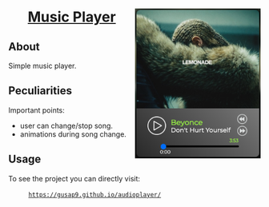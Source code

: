 <h1 align="center"> 
  <a href="https://gusap9.github.io/audioplayer/" target="_blank"> Music Player </a>
  <a href="https://gusap9.github.io/audioplayer/" align="right"> <img alt="readme" src="docs/assets/readme/readme.png" height="300px" align="right"> </img></a>
</h1>

## About 
Simple music player.

## Peculiarities
Important points:
- user can change/stop song.
- animations during song change.


## Usage
To see the project you can directly visit:
<p><a href="https://gusap9.github.io/audioplayer/" target="_blank"><code style="margin-left:40px">https://gusap9.github.io/audioplayer/</code></a></p>
